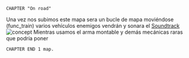 ```
CHAPTER "On road"
```

Una vez nos subimos este mapa sera un bucle de mapa moviéndose (func_train) varios vehículos enemigos vendrán y sonara el [Soundtrack](https://youtu.be/58FFRXdTZzE) 
![concept](https://github.com/Mikk155/Half-Life-Episode-One/blob/main/Concept-Arts/road.jpg)
Mientras usamos el arma montable y demás mecánicas raras que podría poner
```
CHAPTER END 1 map.
```
